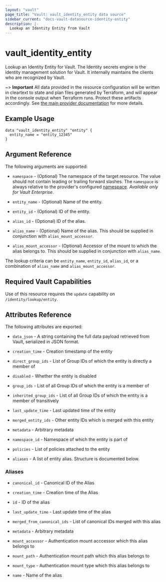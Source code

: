```yaml
---
layout: "vault"
page_title: "Vault: vault_identity_entity data source"
sidebar_current: "docs-vault-datasource-identity-entity"
description: |-
  Lookup an Identity Entity from Vault
---
```


# vault\_identity\_entity

Lookup an Identity Entity for Vault. The Identity secrets engine is the identity management solution
for Vault. It internally maintains the clients who are recognized by Vault.

~> **Important** All data provided in the resource configuration will be
written in cleartext to state and plan files generated by Terraform, and
will appear in the console output when Terraform runs. Protect these
artifacts accordingly. See
[the main provider documentation](../index.html)
for more details.

## Example Usage

```hcl
data "vault_identity_entity" "entity" {
  entity_name = "entity_12345"
}
```

## Argument Reference

The following arguments are supported:

* `namespace` - (Optional) The namespace of the target resource.
  The value should not contain leading or trailing forward slashes.
  The `namespace` is always relative to the provider's configured [namespace](/docs/providers/vault/index.html#namespace).
  *Available only for Vault Enterprise*.

* `entity_name` - (Optional) Name of the entity.

* `entity_id` - (Optional) ID of the entity.

* `alias_id` - (Optional)  ID of the alias.

* `alias_name` - (Optional)  Name of the alias. This should be supplied in conjunction with
  `alias_mount_accessor`.

* `alias_mount_accessor` - (Optional) Accessor of the mount to which the alias belongs to.
  This should be supplied in conjunction with `alias_name`.

The lookup criteria can be `entity_name`, `entity_id`, `alias_id`, or a combination of
`alias_name` and `alias_mount_accessor`.

## Required Vault Capabilities

Use of this resource requires the `update` capability on `/identity/lookup/entity`.

## Attributes Reference

The following attributes are exported:

* `data_json` - A string containing the full data payload retrieved from
  Vault, serialized in JSON format.

* `creation_time` - Creation timestamp of the entity

* `direct_group_ids` - List of Group IDs of which the entity is directly a member of

* `disabled` - Whether the entity is disabled

* `group_ids` - List of all Group IDs of which the entity is a member of

* `inherited_group_ids` - List of all Group IDs of which the entity is a member of transitively

* `last_update_time` - Last updated time of the entity

* `merged_entity_ids` - Other entity IDs which is merged with this entity

* `metadata` - Arbitrary metadata

* `namespace_id` - Namespace of which the entity is part of

* `policies` - List of policies attached to the entity

* `aliases` - A list of entity alias. Structure is documented below.

### Aliases

* `canonical_id` - Canonical ID of the Alias

* `creation_time` - Creation time of the Alias

* `id` - ID of the alias

* `last_update_time` - Last update time of the alias

* `merged_from_canonical_ids` - List of canonical IDs merged with this alias

* `metadata` - Arbitrary metadata

* `mount_accessor` - Authentication mount acccessor which this alias belongs to

* `mount_path` - Authentication mount path which this alias belongs to

* `mount_type` - Authentication mount type which this alias belongs to

* `name` - Name of the alias
